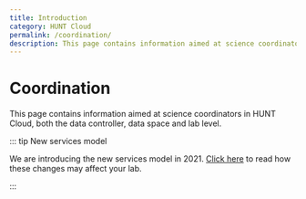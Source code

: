 ```yaml
---
title: Introduction
category: HUNT Cloud
permalink: /coordination/
description: This page contains information aimed at science coordinators in HUNT Cloud.
---
```


# Coordination

This page contains information aimed at science coordinators in HUNT Cloud, both the data controller, data space and lab level.

::: tip New services model

We are introducing the new services model in 2021. [Click here](/coordination/new-services-model) to read how these changes may affect your lab.

::: 
